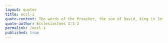 ```yaml
---
layout: quotes
title: eccl-i
quote-content: The words of the Preacher, the son of David, king in Jerusalem. Vanity of vanities, saith the Preacher, vanity of vanities; all is vanity.
quote-author: Ecclesiastees 1:1-2
permalink: /eccl-i
published: true
---
```

